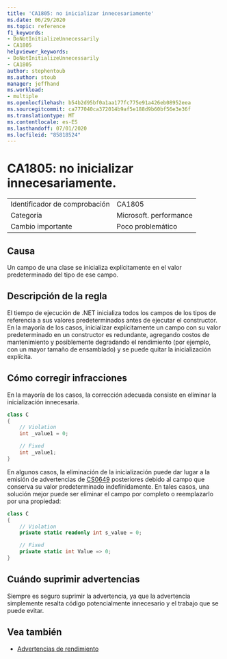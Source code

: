 ```yaml
---
title: 'CA1805: no inicializar innecesariamente'
ms.date: 06/29/2020
ms.topic: reference
f1_keywords:
- DoNotInitializeUnnecessarily
- CA1805
helpviewer_keywords:
- DoNotInitializeUnnecessarily
- CA1805
author: stephentoub
ms.author: stoub
manager: jeffhand
ms.workload:
- multiple
ms.openlocfilehash: b54b2d95bf0a1aa177fc775e91a426eb08952eea
ms.sourcegitcommit: ca777040ca372014b9af5e188d9b60bf56e3e36f
ms.translationtype: MT
ms.contentlocale: es-ES
ms.lasthandoff: 07/01/2020
ms.locfileid: "85818524"
---
```

# <a name="ca1805-do-not-initialize-unnecessarily"></a>CA1805: no inicializar innecesariamente.

|||
|-|-|
|Identificador de comprobación|CA1805|
|Categoría|Microsoft. performance|
|Cambio importante|Poco problemático|

## <a name="cause"></a>Causa

Un campo de una clase se inicializa explícitamente en el valor predeterminado del tipo de ese campo.

## <a name="rule-description"></a>Descripción de la regla

El tiempo de ejecución de .NET inicializa todos los campos de los tipos de referencia a sus valores predeterminados antes de ejecutar el constructor. En la mayoría de los casos, inicializar explícitamente un campo con su valor predeterminado en un constructor es redundante, agregando costos de mantenimiento y posiblemente degradando el rendimiento (por ejemplo, con un mayor tamaño de ensamblado) y se puede quitar la inicialización explícita.

## <a name="how-to-fix-violations"></a>Cómo corregir infracciones

En la mayoría de los casos, la corrección adecuada consiste en eliminar la inicialización innecesaria.

```csharp
class C
{
    // Violation
    int _value1 = 0;

    // Fixed
    int _value1;
}
```

En algunos casos, la eliminación de la inicialización puede dar lugar a la emisión de advertencias de [CS0649](/dotnet/csharp/misc/cs0649) posteriores debido al campo que conserva su valor predeterminado indefinidamente.  En tales casos, una solución mejor puede ser eliminar el campo por completo o reemplazarlo por una propiedad:

```csharp
class C
{
    // Violation
    private static readonly int s_value = 0;

    // Fixed
    private static int Value => 0;
}
```

## <a name="when-to-suppress-warnings"></a>Cuándo suprimir advertencias

Siempre es seguro suprimir la advertencia, ya que la advertencia simplemente resalta código potencialmente innecesario y el trabajo que se puede evitar.

## <a name="see-also"></a>Vea también

- [Advertencias de rendimiento](../code-quality/performance-warnings.md)
